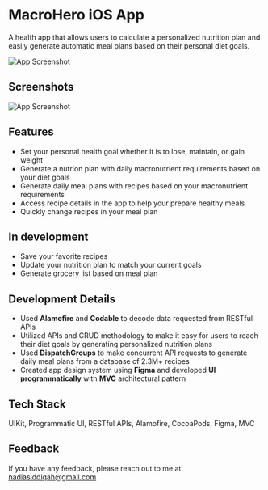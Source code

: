 
# MacroHero iOS App

A health app that allows users to calculate a personalized nutrition plan and easily generate automatic meal plans based on their personal diet goals.

![App Screenshot](https://camo.githubusercontent.com/8f563953b8a4c73e64ac8542f376f6f023d58fd5bfdbe97274358d7ef4f2f536/68747470733a2f2f75706c6f6164732d73736c2e776562666c6f772e636f6d2f3632323263393565393431323566323063643030623538362f3632326434633039623836613262313964666235303964355f556e7469746c65642d312e676966)




## Screenshots

![App Screenshot](https://camo.githubusercontent.com/240130f2269c31824e5d8ced94077d2dab1dc140daa0c4596e3588dba83d55ae/68747470733a2f2f75706c6f6164732d73736c2e776562666c6f772e636f6d2f3632323263393565393431323566316539383030623536362f3632376566613634656135386366616661613430373037345f47726f75702532303131392e706e67)


## Features

- Set your personal health goal whether it is to lose, maintain, or gain weight
- Generate a nutrion plan with daily macronutrient requirements based on your diet goals
- Generate daily meal plans with recipes based on your macronutrient requirements
- Access recipe details in the app to help your prepare healthy meals
- Quickly change recipes in your meal plan 

## In development 
- Save your favorite recipes
- Update your nutrition plan to match your current goals
- Generate grocery list based on meal plan 

## Development Details
- Used **Alamofire** and **Codable** to decode data requested from RESTful APIs
- Utilized APIs and CRUD methodology to make it easy for users to reach their diet goals by generating personalized nutrition plans
- Used **DispatchGroups** to make concurrent API requests to generate daily meal plans from a database of 2.3M+ recipes
- Created app design system using **Figma** and developed **UI programmatically** with **MVC** architectural pattern
## Tech Stack

UIKit, Programmatic UI, RESTful APIs, Alamofire, CocoaPods, Figma, MVC


## Feedback

If you have any feedback, please reach out to me at nadiasiddiqah@gmail.com




